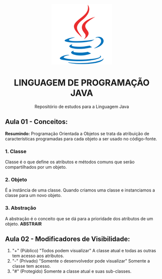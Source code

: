 <div align="center">
  <img width="200"
    alt="Java Logo"
    src="https://raw.githubusercontent.com/devicons/devicon/master/icons/java/java-original.svg"
    />
  <h1>LINGUAGEM DE PROGRAMAÇÃO JAVA</h1>
  Repositório de estudos para a Linguagem Java
</div>

## Aula 01 - Conceitos:
**Resumindo:**
Programação Orientada a Objetos se trata da atribuição de características programadas para cada objeto a ser usado no código-fonte.

### 1. Classe
Classe é o que define os atributos e métodos comuns que serão compartilhados por um objeto.

### 2. Objeto
É a instância de uma classe. Quando criamos uma classe e instanciamos a classe para um novo objeto.

### 3. Abstração
A abstração é o conceito que se dá para a prioridade dos atributos de um objeto. **ABSTRAIR**

## Aula 02 - Modificadores de Visibilidade:
1. "+" (Público)
   "Todos podem visualizar"
   A classe atual e todas as outras tem acesso aos atributos.
3. "-" (Privado)
   "Somente o desenvolvedor pode visualizar"
   Somente a classe tem acesso.
5. "#" (Protegido)
   Somente a classe atual e suas sub-classes.
   
